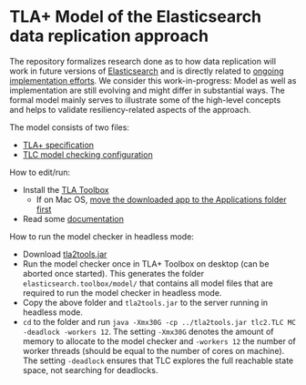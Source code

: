 # TLA+ Model of the Elasticsearch data replication approach

The repository formalizes research done as to how data replication will work in future versions of [Elasticsearch](https://github.com/elastic/elasticsearch) and is directly related to [ongoing implementation efforts](https://github.com/elastic/elasticsearch/issues/10708). We consider this work-in-progress: Model as well as implementation are still evolving and might differ in substantial ways. The formal model mainly serves to illustrate some of the high-level concepts and helps to validate resiliency-related aspects of the approach.

The model consists of two files:

- [TLA+ specification](elasticsearch.tla)
- [TLC model checking configuration](elasticsearch.toolbox/elasticsearch___model.launch)

How to edit/run:

- Install the [TLA Toolbox](http://research.microsoft.com/en-us/um/people/lamport/tla/toolbox.html)
  - If on Mac OS, [move the downloaded app to the Applications folder first](https://groups.google.com/forum/#!topic/tlaplus/bL04c6BiYxo)
- Read some [documentation](http://research.microsoft.com/en-us/um/people/lamport/tla/book.html)

How to run the model checker in headless mode:

- Download [tla2tools.jar](http://research.microsoft.com/en-us/um/people/lamport/tla/tools.html)
- Run the model checker once in TLA+ Toolbox on desktop (can be aborted once started). This generates the folder `elasticsearch.toolbox/model/` that contains all model files that are required to run the model checker in headless mode.
- Copy the above folder and `tla2tools.jar` to the server running in headless mode.
- `cd` to the folder and run `java -Xmx30G -cp ../tla2tools.jar tlc2.TLC MC -deadlock -workers 12`. The setting `-Xmx30G` denotes the amount of memory to allocate to the model checker and `-workers 12` the number of worker threads (should be equal to the number of cores on machine). The setting `-deadlock` ensures that TLC explores the full reachable state space, not searching for deadlocks.
